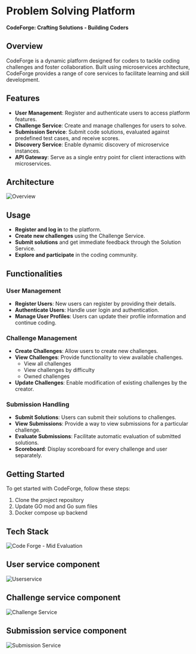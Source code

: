 # Problem Solving Platform 

**CodeForge: Crafting Solutions - Building Coders**

## Overview

CodeForge is a dynamic platform designed for coders to tackle coding challenges and foster collaboration. Built using microservices architecture, CodeForge provides a range of core services to facilitate learning and skill development.

## Features

- **User Management**: Register and authenticate users to access platform features.
- **Challenge Service**: Create and manage challenges for users to solve.
- **Submission Service**: Submit code solutions, evaluated against predefined test cases, and receive scores.
- **Discovery Service**: Enable dynamic discovery of microservice instances.
- **API Gateway**: Serve as a single entry point for client interactions with microservices.

## Architecture

![Overview](https://github.com/ManujaDewmina/Distributed-Systems-Mini-Project/assets/92631934/21872aa2-1a78-49c0-b58e-d409380c1a73)

## Usage
- **Register and log in** to the platform.
- **Create new challenges** using the Challenge Service.
- **Submit solutions** and get immediate feedback through the Solution Service.
- **Explore and participate** in the coding community.

## Functionalities

### User Management

- **Register Users**: New users can register by providing their details.
- **Authenticate Users**: Handle user login and authentication.
- **Manage User Profiles**: Users can update their profile information and continue coding.

### Challenge Management

- **Create Challenges**: Allow users to create new challenges.
- **View Challenges**: Provide functionality to view available challenges.
  - View all challenges
  - View challenges by difficulty
  - Owned challenges
- **Update Challenges**: Enable modification of existing challenges by the creator.

### Submission Handling

- **Submit Solutions**: Users can submit their solutions to challenges.
- **View Submissions**: Provide a way to view submissions for a particular challenge.
- **Evaluate Submissions**: Facilitate automatic evaluation of submitted solutions.
- **Scoreboard**: Display scoreboard for every challenge and user separately.

## Getting Started

To get started with CodeForge, follow these steps:

1. Clone the project repository
2. Update GO mod and Go sum files
3. Docker compose up backend

## Tech Stack

![Code Forge - Mid Evaluation](https://github.com/ManujaDewmina/Distributed-Systems-Mini-Project/assets/92631934/12415e26-078b-4750-a22d-661123b4fbfb)

## User service component

![Userservice](https://github.com/ManujaDewmina/Distributed-Systems-Mini-Project/assets/92631934/d01b34d3-a4b1-4701-9a75-29f4ff5c4be0)

## Challenge service component

![Challenge Service](https://github.com/ManujaDewmina/Distributed-Systems-Mini-Project/assets/92631934/e2f49d13-c6e9-4e4c-8a2f-795222817596)

## Submission service component

![Submission Service](https://github.com/ManujaDewmina/Distributed-Systems-Mini-Project/assets/92631934/a6c2c251-d053-4162-b696-988b79c1fbc1)
